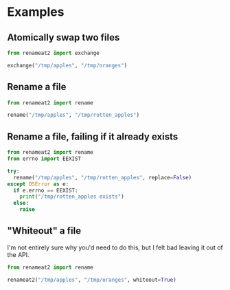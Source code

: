 # Examples

## Atomically swap two files

```python
from renameat2 import exchange

exchange("/tmp/apples", "/tmp/oranges")
```

## Rename a file

```python
from renameat2 import rename

rename("/tmp/apples", "/tmp/rotten_apples")
```

## Rename a file, failing if it already exists

```python
from renameat2 import rename
from errno import EEXIST

try:
  rename("/tmp/apples", "/tmp/rotten_apples", replace=False)
except OSError as e:
  if e.errno == EEXIST:
    print("/tmp/rotten_apples exists")
  else:
    raise
```

## "Whiteout" a file

I'm not entirely sure why you'd need to do this, but I felt bad leaving it out of the API.

```python
from renameat2 import rename

renameat2("/tmp/apples", "/tmp/oranges", whiteout=True)
```
